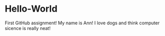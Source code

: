 # Hello-World
First GitHub assignment!
My name is Ann! I love dogs and think computer sicence is really neat! 
